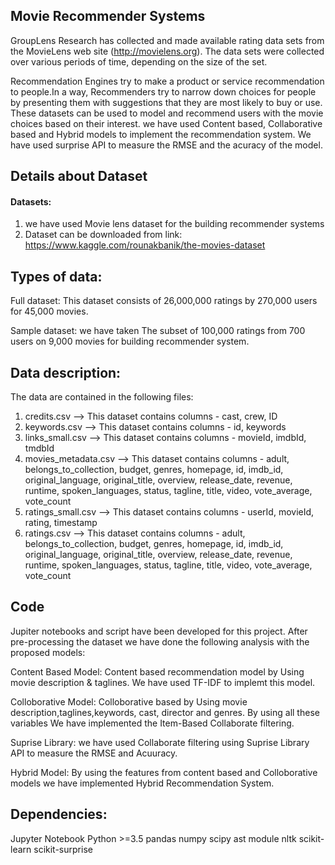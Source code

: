 ## Movie Recommender Systems

GroupLens Research has collected and made available rating data sets from the MovieLens web site (http://movielens.org). 
The data sets were collected over various periods of time, depending on the size of the set.

Recommendation Engines try to make a product or service recommendation to people.In a way, Recommenders try to narrow down choices for people by presenting them with suggestions that they are most likely to buy or use.
These datasets can be used to model and recommend users with the movie choices based on their interest. we have used Content based, Collaborative based and Hybrid models to implement the recommendation system.
We have used surprise API to measure the RMSE and the acuracy of the model. 

## Details about Dataset

#### Datasets:

1) we have used Movie lens dataset for the building recommender systems 
2) Dataset can be downloaded from link: https://www.kaggle.com/rounakbanik/the-movies-dataset

## Types of data:

Full dataset: This dataset consists of 26,000,000 ratings by 270,000 users for 45,000 movies.

Sample dataset: we have taken The subset of 100,000 ratings from 700 users on 9,000 movies for building recommender system.

## Data description:

The data are contained in the following files:

1) credits.csv             --> This dataset contains columns - cast, crew, ID
2) keywords.csv            --> This dataset contains columns - id, keywords
3) links_small.csv         --> This dataset contains columns - movieId, imdbId, tmdbId
4) movies_metadata.csv     --> This dataset contains columns - adult, belongs_to_collection, budget, genres, homepage, id, imdb_id, original_language, original_title, overview, release_date, revenue, runtime, spoken_languages, status, tagline, title, video, vote_average, vote_count
5) ratings_small.csv       --> This dataset contains columns - userId, movieId, rating, timestamp
6) ratings.csv             --> This dataset contains columns - adult, belongs_to_collection, budget, genres, homepage, id, imdb_id, original_language, original_title, overview, release_date, revenue, runtime, spoken_languages, status, tagline, title, video, vote_average, vote_count

## Code

Jupiter notebooks and script have been developed for this project.
After pre-processing the dataset we have done the following analysis with the proposed models:

Content Based Model: Content based recommendation model by Using movie description & taglines. We have used TF-IDF to implemt this model. 

Colloborative Model: Colloborative based by Using movie description,taglines,keywords, cast, director and genres. By using all these variables We have implemented the 
Item-Based Collaborate filtering. 

Suprise Library: we have used Collaborate filtering using Suprise Library API to measure the RMSE and Acuuracy.

Hybrid Model: By using the features from content based and Colloborative models we have implemented Hybrid Recommendation System.


## Dependencies:

Jupyter Notebook
Python >=3.5
pandas
numpy
scipy
ast module
nltk
scikit-learn
scikit-surprise